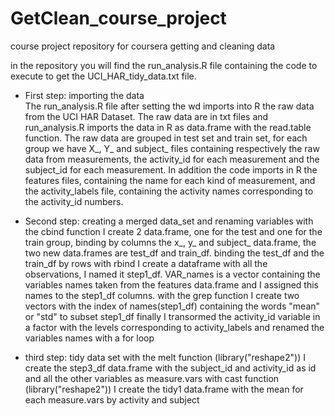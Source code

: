 GetClean_course_project
=======================
course project repository for coursera getting and cleaning data

in the repository you will find the run_analysis.R file containing the code to execute to get the UCI_HAR_tidy_data.txt file.

* First step: importing the data <br />
The run_analysis.R file after setting the wd imports into R the raw data from the UCI HAR Dataset.
The raw data are in txt files and run_analysis.R imports the data in R as data.frame with the read.table function.
The raw data are grouped in test set and train set, for each group we have X_, Y_ and subject_ files containing respectively the raw data from measurements, the activity_id for each measurement and the subject_id for each measurement.
In addition the code imports in R the features files, containing the name for each kind of measurement, and the activity_labels file, containing the activity names corresponding to the activity_id numbers.

* Second step: creating a merged data_set and renaming variables
with the cbind function I create 2 data.frame, one for the test and one for the train group, binding by columns the x_, y_ and subject_ data.frame, the two new data.frames are test_df and train_df.
binding the test_df and the train_df by rows with rbind I create a dataframe with all the observations, I named it step1_df.
VAR_names is a vector containing the variables names taken from the features data.frame and I assigned this names to the step1_df columns.
with the grep function I create two vectors with the index of names(step1_df) containing the words "mean" or "std" to subset step1_df
finally I transormed the activity_id variable in a factor with the levels corresponding to activity_labels and renamed the variables names with a for loop

* third step: tidy data set
with the melt function (library("reshape2")) I create the step3_df data.frame with the subject_id and activity_id as id and all the other variables as measure.vars
with cast function (library("reshape2")) I create the tidy1 data.frame with the mean for each measure.vars by activity and subject



